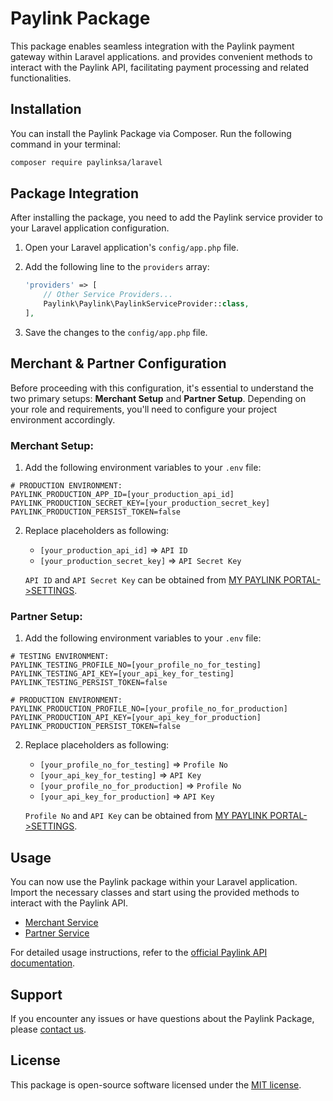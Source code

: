 # Paylink Package

This package enables seamless integration with the Paylink payment gateway within Laravel applications. and provides convenient methods to interact with the Paylink API, facilitating payment processing and related functionalities.

## Installation

You can install the Paylink Package via Composer. Run the following command in your terminal:

```bash
composer require paylinksa/laravel
```

## Package Integration

After installing the package, you need to add the Paylink service provider to your Laravel application configuration.

1. Open your Laravel application's `config/app.php` file.

2. Add the following line to the `providers` array:

   ```php
   'providers' => [
       // Other Service Providers...
       Paylink\Paylink\PaylinkServiceProvider::class,
   ],
   ```

3. Save the changes to the `config/app.php` file.

## Merchant & Partner Configuration

Before proceeding with this configuration, it's essential to understand the two primary setups: **Merchant Setup** and **Partner Setup**. Depending on your role and requirements, you'll need to configure your project environment accordingly.

### Merchant Setup:

1. Add the following environment variables to your `.env` file:

```dotenv
# PRODUCTION ENVIRONMENT:
PAYLINK_PRODUCTION_APP_ID=[your_production_api_id]
PAYLINK_PRODUCTION_SECRET_KEY=[your_production_secret_key]
PAYLINK_PRODUCTION_PERSIST_TOKEN=false
```

2. Replace placeholders as following:

   - `[your_production_api_id]` => `API ID`
   - `[your_production_secret_key]` => `API Secret Key`

   `API ID` and `API Secret Key` can be obtained from [MY PAYLINK PORTAL->SETTINGS](https://my.paylink.sa/).

### Partner Setup:

1. Add the following environment variables to your `.env` file:

```dotenv
# TESTING ENVIRONMENT:
PAYLINK_TESTING_PROFILE_NO=[your_profile_no_for_testing]
PAYLINK_TESTING_API_KEY=[your_api_key_for_testing]
PAYLINK_TESTING_PERSIST_TOKEN=false

# PRODUCTION ENVIRONMENT:
PAYLINK_PRODUCTION_PROFILE_NO=[your_profile_no_for_production]
PAYLINK_PRODUCTION_API_KEY=[your_api_key_for_production]
PAYLINK_PRODUCTION_PERSIST_TOKEN=false
```

2. Replace placeholders as following:

   - `[your_profile_no_for_testing]` => `Profile No`
   - `[your_api_key_for_testing]` => `API Key`
   - `[your_profile_no_for_production]` => `Profile No`
   - `[your_api_key_for_production]` => `API Key`

   `Profile No` and `API Key` can be obtained from [MY PAYLINK PORTAL->SETTINGS](https://my.paylink.sa/).

## Usage

You can now use the Paylink package within your Laravel application. Import the necessary classes and start using the provided methods to interact with the Paylink API.

- [Merchant Service](docs/MerchantService.md)
- [Partner Service](docs/PartnerService.md)

For detailed usage instructions, refer to the [official Paylink API documentation](https://developer.paylink.sa/).

## Support

If you encounter any issues or have questions about the Paylink Package, please [contact us](https://paylink.sa/).

## License

This package is open-source software licensed under the [MIT license](LICENSE).
